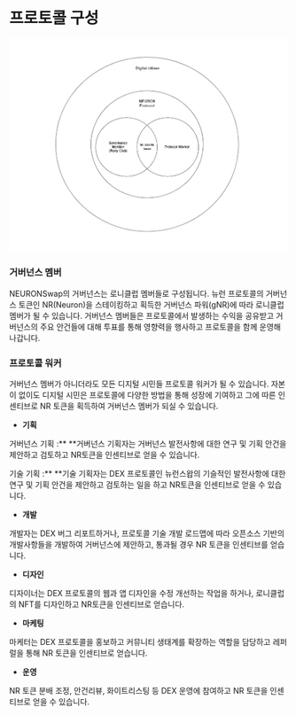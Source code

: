 # 프로토콜 구성

![Protocol Composition](<../.gitbook/assets/image (18).png>)

### 거버넌스 멤버

NEURONSwap의 거버넌스는 로니클럽 멤버들로 구성됩니다. 뉴런 프로토콜의 거버넌스 토큰인 NR(Neuron)을 스테이킹하고 획득한 거버넌스 파워(gNR)에 따라 로니클럽 멤버가 될 수 있습니다. 거버넌스 멤버들은 프로토콜에서 발생하는 수익을 공유받고 거버넌스의 주요 안건들에 대해 투표를 통해 영향력을 행사하고 프로토콜을 함께 운영해 나갑니다.

### 프로토콜 워커

거버넌스 멤버가 아니더라도 모든 디지털 시민들 프로토콜 워커가 될 수 있습니다. 자본이 없이도 디지털 시민은 프로토콜에 다양한 방법을 통해 성장에 기여하고 그에 따른 인센티브로 NR 토큰을 획득하여 거버넌스 멤버가 되실 수 있습니다.

* **기획**

거버넌스 기획 :** **거버넌스 기획자는 거버넌스 발전사항에 대한 연구 및 기획 안건을 제안하고 검토하고 NR토큰을 인센티브로 얻을 수 있습니다.&#x20;

기술 기획 :** **기술 기획자는 DEX 프로토콜인 뉴런스왑의 기슬적인 발전사항에 대한 연구 및 기획 안건을 제안하고 검토하는 일을 하고 NR토큰을 인센티브로 얻을 수 있습니다.

* **개발**

개발자는 DEX 버그 리포트하거나, 프로토콜 기술 개발 로드맵에 따라 오픈소스 기반의 개발사항들을 개발하여 거버넌스에 제안하고, 통과될 경우 NR 토큰을 인센티브를 얻습니다.

* **디자인**

디자이너는 DEX 프로토콜의 웹과 앱 디자인을 수정 개선하는 작업을 하거나, 로니클럽의 NFT를 디자인하고 NR토큰을 인센티브로 얻습니다.

* **마케팅**

마케터는 DEX 프로토콜을 홍보하고 커뮤니티 생태계를 확장하는 역할을 담당하고 레퍼럴을 통해 NR 토큰을 인센티브로 얻습니다.

* **운영**

NR 토큰 분배 조정, 안건리뷰, 화이트리스팅 등 DEX 운영에 참여하고 NR 토큰을 인센티브로 얻을 수 있습니다.

